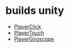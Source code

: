 # builds unity

* [PlayerClick](./player/index.html)
* [PlayerTouch](./playertouch/index.html)
* [PlayerGiroscope](./playergyro/index.html)

